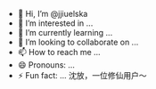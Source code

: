 - 👋 Hi, I’m @jjiuelska
- 👀 I’m interested in ...
- 🌱 I’m currently learning ...
- 💞️ I’m looking to collaborate on ...
- 📫 How to reach me ...
- 😄 Pronouns: ...
- ⚡ Fun fact: ...
  沈放，一位修仙用户～
<!---
jjiuelska/jjiuelska is a ✨ special ✨ repository because its `README.md` (this file) appears on your GitHub profile.
You can click the Preview link to take a look at your changes.
--->
